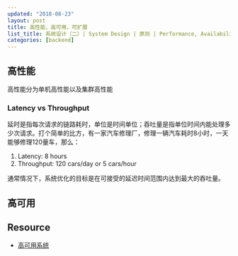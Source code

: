 ```yaml
---
updated: "2018-08-23"
layout: post
title: 高性能，高可用，可扩展
list_title: 系统设计（二）| System Design | 原则 | Performance, Availability and Scalibilty
categories: [backend]
---
```


## 高性能

高性能分为单机高性能以及集群高性能

### Latency vs Throughput

延时是指每次请求的链路耗时，单位是时间单位；吞吐量是指单位时间内能处理多少次请求。打个简单的比方，有一家汽车修理厂，修理一辆汽车耗时8小时，一天能够修理120量车，那么：

1. Latency: 8 hours
2. Throughput: 120 cars/day or 5 cars/hour

通常情况下，系统优化的目标是在可接受的延迟时间范围内达到最大的吞吐量。

## 高可用



## Resource

- [高可用系统](https://coolshell.cn/articles/17459.html)